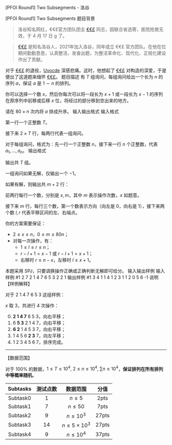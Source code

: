 



[PFOI Round1] Two Subsegments - 洛谷














[PFOI Round1] Two Subsegments
题目背景
>洛谷知名网红，€€£官方团队团主 [€€£](https://www.luogu.com.cn/user/559616) 同志，因联合省选寄，医院抢救无效，于 4 月 17 日 g 了。

> [€€£](https://www.luogu.com.cn/user/559616) 是知名洛谷人，2021年加入洛谷，同年成立 €€£ 官方团队。在他在位期间勤勤恳恳，认真整活，发奋出题，为整活革命化、现代化、正规化建设作出了贡献。

对于 [€€£](https://www.luogu.com.cn/user/559616) 的退役，[Uvocde](https://www.luogu.com.cn/user/111084) 深感悲痛。这时，他想起了 [€€£](https://www.luogu.com.cn/user/559616) 对构造的深爱，于是便出了这道题来缅怀 [€€£](https://www.luogu.com.cn/user/559616)。
题目描述
有 $T$ 组询问，每组询问给出一个长为 $n$ 的序列 $a$，保证 $a$ 是 $1\sim n$ 的排列。

你可以选择一个数 $x$，然后你每次可以将一段长为 $x+1$ 或一段长为 $x-1$ 的序列在原序列中前移或后移 $x$ 位，将经过的部分移到空出来的地方。

请在 $80\times n$ 次内将 $a$ 排成升序。
输入输出格式
输入格式

第一行一个正整数 $T$。

接下来 $2 \times T$ 行，每两行代表一组询问。

对于每组询问，格式为：先一行一个正整数 $n$，接下来一行 $n$ 个正整数，代表 $a_1,\ldots,a_n$。
输出格式

输出共 $T$ 组。

一组询问如果无解，仅输出一个 $-1$。

如果有解，则输出共 $m+2$ 行：

前两行每行一个数，分别是 $x,m$，其中 $m$ 表示操作次数，$x$ 如题意。

接下来 $m$ 行，每行三个数，第一个数表示方向（向左是 $0$，向右是 $1$），接下来两个数 $l,r$ 代表平移区间的左、右端点。

你的方案需要保证：

- $2\leq x\leq n$，$0\leq m\leq 80n$；
- 对每一次操作，有：
  - $1\leq l\leq r\leq n$；
  - $r-l+1=x-1$ 或 $r-l+1=x+1$；
  - 右移时 $r\leq n-x$，左移时 $l\geq x+1$。

本题采用 $\text{SPJ}$，只要调换操作正确或正确判断无解即可给分。
输入输出样例
输入样例 #1
2
7
2 1 4 7 6 5 3
2
2 1
输出样例 #1
3
4
1 1 4
1 2 3
1 1 2
0 5 6
-1
说明
【样例解释】

对于 $2\ 1\ 4\ 7\ 6\ 5\ 3$ 这组样例：

$x$ 取 $3$，共进行 $4$ 次操作：

0. **2 1 4 7** 6 5 3，向右平移；
1. 6 **5 3** 2 1 4 7，向右平移；
2. **6 2** 1 4 5 3 7，向右平移；
3. 1 4 5 6 **2 3** 7，向左平移；
4. 1 2 3 4 5 6 7，排序完成。

 
---

【数据范围】
  
  对于 $100\%$ 的数据，$1\le T\le10^4,\ 2\le n\le 10^4,\ \sum n\le10^4$，**保证排列在所有排列中等概率随机**。  
  
 | $\text{Subtasks}$ | 测试点数 | 数据范围 |分值 |
| :-----------: | :-----------: | :-----------: | :-----------: |
| $\text{Subtask0}$ | $1$ | $n\leq 5$ | $\text{2pts}$ |
| $\text{Subtask1}$ | $7$ | $n\leq 50$ |$\text{7pts}$ |
| $\text{Subtask2}$ | $9$ | $n\leq 10^3$ |$\text{27pts}$ |
| $\text{Subtask3}$ | $14$ | $n\leq 5\times 10^3$ |$\text{27pts}$ |
| $\text{Subtask4}$ | $9$ | $n\leq 10^4$ | $\text{37pts}$ |







